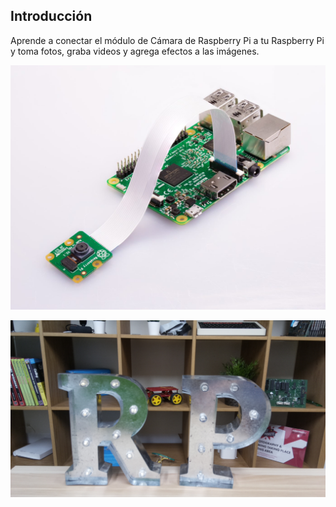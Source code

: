 ## Introducción
Aprende a conectar el módulo de Cámara de Raspberry Pi a tu Raspberry Pi y toma fotos, graba videos y agrega efectos a las imágenes.

![Raspberry Pi con el Módulo de Cámara adjunto](images/pi-camera-attached.jpg)

![Imagen de las letras R y P capturadas con el Módulo de Cámara Raspberry Pi](images/none.jpg)

